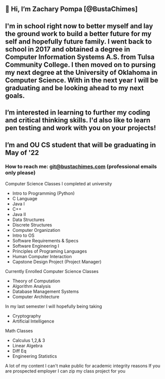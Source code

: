 ## 👋 Hi, I’m Zachary Pompa [@BustaChimes]
## I'm in school right now to better myself and lay the ground work to build a better future for my self and hopefully future family. I went back to school in 2017 and obtained a degree in Computer Information Systems A.S. from Tulsa Community College. I then moved on to pursing my next degree at the University of Oklahoma in Computer Science. With in the next year I will be graduating and be looking ahead to my next goals.

## I’m interested in learning to further my coding and critical thinking skills. I'd also like to learn pen testing and work with you on your projects!
## I’m and OU CS student that will be graduating in May of '22

### How to reach me: git@bustachimes.com (professional emails only please)

Computer Science Classes I completed at university
  *	Intro to Programming (Python)
  *	C Language
  *	Java I
  *	C++
  *	Java II
  *	Data Structures
  *	Discrete Structures
  *	Computer Organization
  *	Intro to OS
  *	Software Requirements & Specs
  *	Software Engineering I
  *	Principles of Programing Languages
  *	Human Computer Interaction
  *	Capstone Design Project (Project Manager)
 
Currently Enrolled Computer Science Classes
  * Theory of Computation
  * Algorithm Analysis
  * Database Management Systems
  * Computer Architecture

In my last semester I will hopefully being taking
  * Cryptography 
  * Artificial Intelligence

Math Classes
  * Calculus 1,2,& 3
  * Linear Algebra 
  * Diff Eq
  * Engineering Statistics 
 
A lot of my content I can't make public for academic integrity reasons
If you are prospected employer I can zip my class project for you

